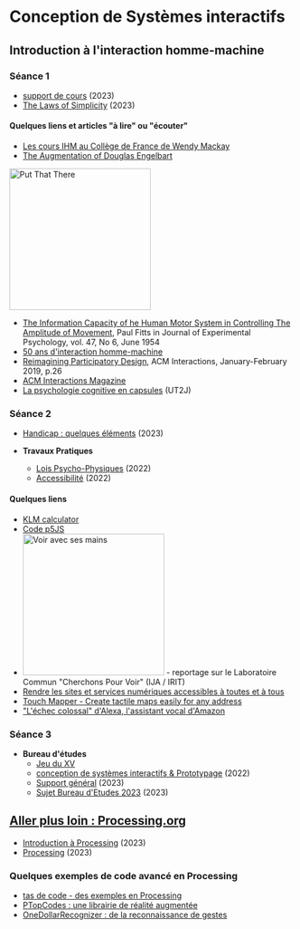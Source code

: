 # Conception de Systèmes interactifs

## Introduction à l'interaction homme-machine
### Séance 1
  * [support de cours](https://github.com/truillet/uftmip/blob/master/m2ice/Cours/survol_ihm_3_94.pdf) (2023)
  * [The Laws of Simplicity](https://github.com/truillet/uftmip/blob/master/m2ice/Cours/The_Laws_of_Simplicity.pdf) (2023)

#### Quelques liens et articles "à lire" ou "écouter"
* [Les cours IHM au Collège de France de Wendy Mackay](https://www.college-de-france.fr/fr/resultats-de-recherche?key=mac+kay)
* [The Augmentation of Douglas Engelbart](https://www.youtube.com/watch?v=_7ZtISeGyCY)

[<img src="https://img.youtube.com/vi/_7ZtISeGyCY/0.jpg" width=250 alt="Put That There">](https://www.youtube.com/watch?v=_7ZtISeGyCY)

* [The Information Capacity of he Human Motor System in Controlling The Amplitude of Movement](https://github.com/truillet/upssitech/blob/master/SRI/1A/articles/Fitts_1954.pdf), Paul Fitts in Journal of Experimental Psychology, vol. 47, No 6, June 1954
* [50 ans d'interaction homme-machine](https://interstices.info/50-ans-dinteraction-homme-machine-retours-vers-le-futur/)
* [Reimagining Participatory Design](http://interactions.acm.org/archive/view/january-february-2019/reimagining-participatory-design), ACM Interactions, January-February 2019, p.26
* [ACM Interactions Magazine](http://interactions.acm.org)
* [La psychologie cognitive en capsules](https://cogcaps.univ-tlse2.fr) (UT2J)

### Séance 2
 * [Handicap : quelques éléments](https://github.com/truillet/uftmip/blob/master/m2ice/Cours/Handicap.pdf) (2023)
  
* **Travaux Pratiques**
  * [Lois Psycho-Physiques](https://github.com/truillet/uftmip/blob/master/m2ice/TP/TP_Lois_PsychoPhysiques.pdf) (2022)
  * [Accessibilité](https://github.com/truillet/uftmip/blob/master/m2ice/TP/TP_Accessibilite.pdf) (2022) 
 
#### Quelques liens
* [KLM calculator](https://syntagm.co.uk/design/klmcalc.shtml)
* [Code p5JS](https://github.com/truillet/uftmip/blob/master/m2ice/TP/code/accessibilite.zip)
* [<img src="https://img.youtube.com/vi/XPIDK8V93zE/0.jpg" width=250 alt="Voir avec ses mains">]([https://www.youtube.com/watch?v=XPIDK8V93zE](https://www.youtube.com/watch?v=XPIDK8V93zE)) - reportage sur le Laboratoire Commun "Cherchons Pour Voir" (IJA / IRIT) 
* [Rendre les sites et services numériques accessibles à toutes et à tous](https://accessibilite.numerique.gouv.fr)
* [Touch Mapper - Create tactile maps easily for any address](https://touch-mapper.org/en)
* ["L'échec colossal" d'Alexa, l'assistant vocal d'Amazon](https://www.01net.com/actualites/lechec-colossal-dalexa-lassistant-vocal-damazon.html)

### Séance 3
* **Bureau d'études**
  * [Jeu du XV](https://github.com/truillet/uftmip/blob/master/m2ice/TP/Jeu_du_XV.pdf)
  * [conception de systèmes interactifs & Prototypage](https://github.com/truillet/uftmip/blob/master/m2ice/Cours/Conception_Prototypage.pdf)  (2022)
  * [Support général](https://github.com/truillet/uftmip/blob/master/m2ice/TP/BE_csi_v2.2.pdf) (2023)
  * [Sujet Bureau d'Etudes 2023](https://github.com/truillet/uftmip/blob/master/m2ice/TP/sujet_BE_2023.pdf) (2023)
  

## [Aller plus loin : Processing.org](https://wwww.processing.org)
* [Introduction à Processing](https://github.com/truillet/upssitech/blob/master/SRI/1A/Cours/introduction_processing.pdf) (2023)
* [Processing](https://github.com/truillet/upssitech/blob/master/SRI/1A/Cours/C_processing.org_2.4.pdf) (2023)

### Quelques exemples de code avancé en Processing
 * [tas de code - des exemples en Processing](https://github.com/truillet/tas_de_code)
 * [PTopCodes : une librairie de réalité augmentée](https://github.com/truillet/TopCodes)
 * [OneDollarRecognizer : de la reconnaissance de gestes](https://github.com/truillet/OneDollarRecognizer)

